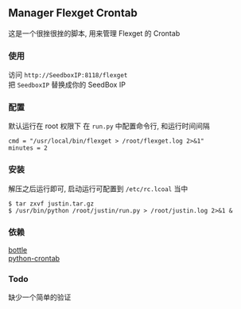 ## Manager Flexget Crontab 
这是一个很挫很挫的脚本, 用来管理 Flexget 的 Crontab 

### 使用
访问 `http://SeedboxIP:8118/flexget`  
把 `SeedboxIP` 替换成你的 SeedBox IP

### 配置
默认运行在 root 权限下
在 `run.py` 中配置命令行, 和运行时间间隔

```
cmd = "/usr/local/bin/flexget > /root/flexget.log 2>&1"
minutes = 2
```

### 安装
解压之后运行即可, 启动运行可配置到  `/etc/rc.lcoal` 当中

```
$ tar zxvf justin.tar.gz
$ /usr/bin/python /root/justin/run.py > /root/justin.log 2>&1 &
```

###  依赖

[bottle](http://bottlepy.org)  
[python-crontab](http://pypi.python.org/pypi?name=python-crontab&:action=display)

### Todo
缺少一个简单的验证


